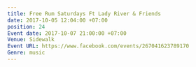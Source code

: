 ```yaml
---
title: Free Rum Saturdays Ft Lady River & Friends
date: 2017-10-05 12:04:00 +07:00
position: 24
Event date: 2017-10-07 21:00:00 +07:00
Venue: Sidewalk
Event URL: https://www.facebook.com/events/267041623789170
Genre: music
---
```



